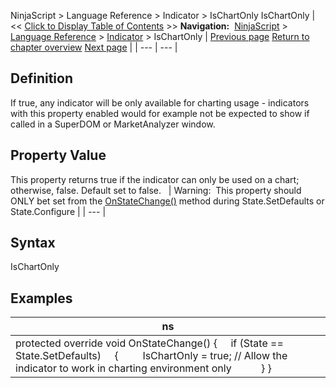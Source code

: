﻿
NinjaScript > Language Reference > Indicator > IsChartOnly
IsChartOnly
| << [Click to Display Table of Contents](ischartonly.md) >> **Navigation:**     [NinjaScript](ninjascript.md) > [Language Reference](language_reference_wip.md) > [Indicator](indicator.md) > IsChartOnly | [Previous page](indicatorbaseconverter.md) [Return to chapter overview](indicator.md) [Next page](issuspendedwhileinactive.md) |
| --- | --- |
## Definition
If true, any indicator will be only available for charting usage - indicators with this property enabled would for example not be expected to show if called in a SuperDOM or MarketAnalyzer window.
 
## Property Value
This property returns true if the indicator can only be used on a chart; otherwise, false. Default set to false.
 
| Warning:  This property should ONLY bet set from the [OnStateChange()](onstatechange.md) method during State.SetDefaults or State.Configure |
| --- |

## Syntax
IsChartOnly
 
## Examples
| ns |
| --- |
| protected override void OnStateChange() {      if (State == State.SetDefaults)      {          IsChartOnly = true; // Allow the indicator to work in charting environment only            } } |
